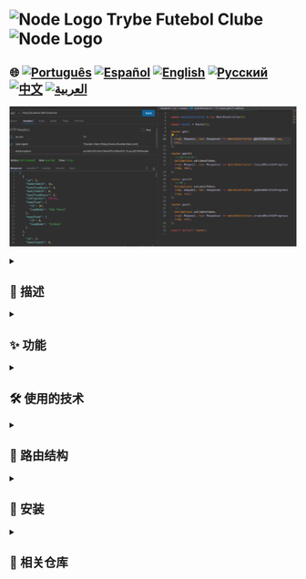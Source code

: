 # <img src="https://cdn-icons-png.flaticon.com/128/5968/5968322.png" alt="Node Logo" width="52" height="30" /> Trybe Futebol Clube <img src="https://cdn-icons-png.flaticon.com/128/5968/5968322.png" alt="Node Logo" width="52" height="30" />

## 🌐 [![Português](https://img.shields.io/badge/Português-green)](https://github.com/SamuelRocha91/trybeFutebolClube/blob/main/README.md) [![Español](https://img.shields.io/badge/Español-yellow)](https://github.com/SamuelRocha91/trybeFutebolClube/blob/main/README_es.md) [![English](https://img.shields.io/badge/English-blue)](https://github.com/SamuelRocha91/trybeFutebolClube/blob/main/README_en.md) [![Русский](https://img.shields.io/badge/Русский-lightgrey)](https://github.com/SamuelRocha91/trybeFutebolClube/blob/main/README_ru.md) [![中文](https://img.shields.io/badge/中文-red)](https://github.com/SamuelRocha91/trybeFutebolClube/blob/main/README_ch.md) [![العربية](https://img.shields.io/badge/العربية-orange)](https://github.com/SamuelRocha91/trybeFutebolClube/blob/main/README_ar.md)

![应用程序预览](./capturaEnpoint.png)

<details>
  <summary><h2>📄 描述</h2></summary>

  **Trybe Futebol Clube** 是一款足球比赛管理应用，作为 Trybe 网络开发课程后端模块的一部分开发。该项目使用户能够以简单高效的方式管理比赛、球队和排名，采用强大的 Docker 化后端。

</details>

<details>
  <summary><h2>✨ 功能</h2></summary>

  - **比赛管理**：创建、更新和结束正在进行的比赛。
  - **球队管理**：注册和处理有关足球队的信息。
  - **登录系统**：用户身份验证以确保数据的安全性和完整性。
  - **排名**：以易于理解的格式获取球队的排名信息。

</details>

<details>
  <summary><h2>🛠️ 使用的技术</h2></summary>

  - **Node.js**：用于服务器端 JavaScript 的执行环境。
  - **Express**：构建 RESTful API 的框架。
  - **Sequelize**：用于数据库操作的 ORM（对象关系映射）。
  - **Docker**：用于应用的容器化，简化配置和依赖管理。
  - **TypeScript**：用于静态类型检查，提高代码质量和可维护性。

</details>

<details>
  <summary><h2>📑 路由结构</h2></summary>

  API 具有以下路由：

  - **球队**
    - `GET /teams`：获取所有球队。
    - `POST /teams`：创建新球队。

  - **登录**
    - `POST /login`：进行用户身份验证。

  - **比赛**
    - `GET /matches`：获取所有比赛。
    - `POST /matches`：创建新比赛。
    - `PATCH /matches/:id`：更新正在进行的比赛。
    - `PATCH /matches/:id/finish`：结束正在进行的比赛。

  - **排名**
    - `GET /leaderboard`：获取球队排名。

</details>

<details>
  <summary><h2>🚀 安装</h2></summary>

  1. 克隆仓库：

     ```bash
     git clone git@github.com:SamuelRocha91/trybeFutebolClube.git
     cd trybe-futebol-clube
     ```

  2. 安装依赖：

     ```bash
     npm install
     ```

  3. 配置 Docker：

     - 确保 Docker 已安装并在您的计算机上运行。
     - 您可以使用 `docker-compose` 来初始化所需的服务。

  4. 要运行应用程序，请使用以下命令：

     ```bash
     cd app
     docker-compose up --build
     ```

     应用程序将在环境变量 `APP_PORT` 指定的端口上启动，默认为 3001。

</details>

<details>
  <summary><h2>🔗 相关仓库</h2></summary>

  - 🗡️ [Trybe Smith](https://github.com/SamuelRocha91/TrybeSmith/blob/main/README_ch.md)
  - 🪧 [Blogs Api](https://github.com/SamuelRocha91/BlogsApi/blob/main/README_ch.md)
  - 🐉 [Trybers and Dragons](https://github.com/SamuelRocha91/trybeAndDragons/blob/main/README_ch.md)

</details>
